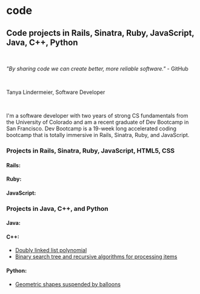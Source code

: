 # code
<h2>Code projects in Rails, Sinatra, Ruby, JavaScript, Java, C++, Python</h2><br>
<p><i>"By sharing code we can create better, more reliable software."</i> - GitHub</p><br> 
<p>Tanya Lindermeier, Software Developer</p><br>
<p>I'm a software developer with two years of strong CS fundamentals from the University of Colorado and am a recent graduate of Dev Bootcamp in San Francisco. Dev Bootcamp is a 19-week long accelerated coding bootcamp that is totally immersive in Rails, Sinatra, Ruby, and JavaScript.</p>  

<h3>Projects in Rails, Sinatra, Ruby, JavaScript, HTML5, CSS</h3>
<h4>Rails:</h4>
<h4>Ruby:</h4>
<h4>JavaScript:</h4>

<h3>Projects in Java, C++, and Python</h3>
<h4>Java:</h4>

<h4>C++:</h4>
<ul>
	<li><a href="cPlusPlus/DoublyLinkedList">Doubly linked list polynomial</a></li>
	<li><a href="cPlusPlus/BinarySearchTreeBag">Binary search tree and recursive algorithms for processing items</a></li>	
</ul>

<h4>Python:</h4>
<ul>
	<li><a href="python/creature.py">Geometric shapes suspended by balloons</a></li>
</ul>